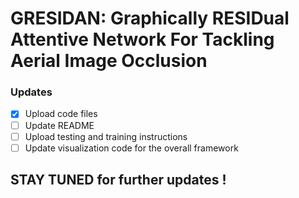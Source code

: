 
# GRESIDAN: Graphically RESIDual Attentive Network For Tackling Aerial Image Occlusion


### Updates
- [x]  Upload code files 
- [ ]  Update README
- [ ]  Upload testing and training instructions
- [ ]  Update visualization code for the overall framework

## STAY TUNED for further updates !

